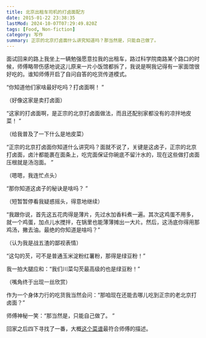 ```yaml
---
title: 北京出租车司机的打卤面配方
date: 2015-01-22 23:38:35
lastMod: 2024-10-07T07:29:49.820Z
tags: [Food, Non-fiction]
category: 写作
summary: 正宗的北京打卤面什么讲究知道吗？那当然是，只能自己做了。
---
```


面试回来的路上我坐上一辆勉强愿意拉我的出租车，路过科学院南路某个路口的时候，师傅略带伤感地说这儿原来一片小饭馆都拆了，我说是啊我记得有一家面馆很好吃的。谁知师傅开启了自问自答的吃货传道模式。

“你知道他们家啥最好吃吗？打卤面啊！ ”

（好像这家是卖打卤面）

“这家的打卤面啊，是正宗的北京打卤面做法，而且还配别家都没有的凉拌地皮菜！ ”

（给我普及了一下什么是地皮菜）

“正宗的北京打卤面你知道什么讲究吗？面就不说了，关键是这卤子，正宗的北京打卤面，卤汁都能裹在面条上，吃完面保证你碗底不留汁水的，现在这些做打卤面压根就是汤泡面。 ”

（嗯嗯，我连忙点头）

“那你知道这卤子的秘诀是啥吗？ ”

（短暂暂停看我疑惑摇头，得意地继续）

“我跟你说，首先这五花肉得是薄片，先过水加香料煮一遍。其次这鸡蛋不用多，就一个鸡蛋，加点儿水搅拌，在锅里也能薄薄摊出一大片。然后，这汤底你得用那鸡汤，撇去油。最绝的你知道是啥吗？”

（认为我是战五渣的鄙视表情）

“这勾的芡，可不是普通玉米淀粉红薯粉，那得是绿豆粉！”

我一拍大腿应和：“我们川菜勾芡最高级的也是绿豆粉！”

（嘴角终于出现一丝欣赏）

作为一个身体力行的吃货我当然会问：“那咱现在还能去哪儿吃到正宗的老北京打卤面？”

师傅神秘一笑：“那当然是，只能自己做了。 ”

回家之后四下寻找了一番，大概[这个菜谱](http://home.meishichina.com/app2qplus.php?ac=recipe&id=92837)最符合师傅的描述。
